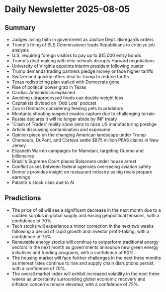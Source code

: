 # Daily Newsletter 2025-08-05

## Summary

- Judges losing faith in government as Justice Dept. disregards orders
- Trump's firing of BLS Commissioner leads Republicans to criticize job analysis
- U.S. requiring foreign visitors to pay up to $15,000 entry bonds
- Trump's deal-making with elite schools disrupts Harvard negotiations
- University of Virginia appoints interim president following ouster
- Trump demands trading partners pledge money or face higher tariffs
- Switzerland quickly offers deal to Trump to reduce tariffs
- Texas redistricting plan stalled with Democrats gone
- Rise of political power grab in Texas
- Cardiac Amyloidosis explained
- Avoiding ultraprocessed foods can double weight loss
- Capitalists divided on 'Odd Lots' podcast
- Zoo in Denmark considering feeding pets to predators
- Montanta shooting suspect evades capture due to challenging terrain
- Russia declares it will no longer abide by INF treaty
- 'Clash of Trades' reality show aims to raise US manufacturing prestige
- Article discussing contamination and exposome
- Opinion piece on the changing American landscape under Trump
- Chemours, DuPont, and Corteva settle $875 million PFAS claims in New Jersey
- Elizabeth Warren campaigns for Mamdani, targeting Cuomo and billionaires
- Brazil's Supreme Court places Bolsonaro under house arrest
- Conflict arises between federal agencies overseeing aviation safety
- Denny's provides insight on restaurant industry as big rivals prepare earnings
- Palantir's stock rises due to AI

## Predictions

- The price of oil will see a significant decrease in the next month due to a sudden surplus in global supply and easing geopolitical tensions, with a confidence of 70%.
- Tech stocks will experience a minor correction in the next two weeks following a period of rapid growth and investor profit-taking, with a confidence of 75%.
- Renewable energy stocks will continue to outperform traditional energy sectors in the next month as governments announce new green energy initiatives and funding programs, with a confidence of 80%.
- The housing market will face further challenges in the next three months as interest rates continue to rise and supply chain disruptions persist, with a confidence of 70%.
- The overall market index will exhibit increased volatility in the next three weeks as uncertainty surrounding global economic recovery and inflation concerns remain elevated, with a confidence of 75%.
